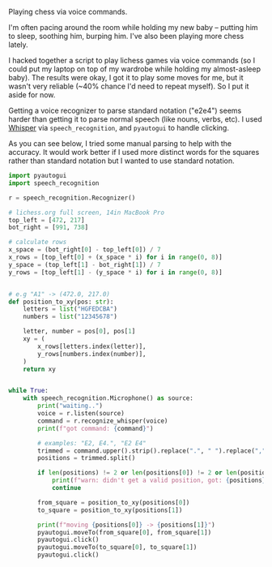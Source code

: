 Playing chess via voice commands.

I'm often pacing around the room while holding my new baby – putting him to sleep, soothing him, burping him. I've also been playing more chess lately.

I hacked together a script to play lichess games via voice commands (so I could put my laptop on top of my wardrobe while holding my almost-asleep baby). The results were okay, I got it to play some moves for me, but it wasn't very reliable (~40% chance I'd need to repeat myself). So I put it aside for now.

Getting a voice recognizer to parse standard notation ("e2e4") seems harder than getting it to parse normal speech (like nouns, verbs, etc). I used [Whisper](https://openai.com/blog/whisper/) via `speech_recognition`, and `pyautogui` to handle clicking.

As you can see below, I tried some manual parsing to help with the accuracy. It would work better if I used more distinct words for the squares rather than standard notation but I wanted to use standard notation.

```python
import pyautogui
import speech_recognition

r = speech_recognition.Recognizer()

# lichess.org full screen, 14in MacBook Pro
top_left = [472, 217]
bot_right = [991, 738]

# calculate rows
x_space = (bot_right[0] - top_left[0]) / 7
x_rows = [top_left[0] + (x_space * i) for i in range(0, 8)]
y_space = (top_left[1] - bot_right[1]) / 7
y_rows = [top_left[1] - (y_space * i) for i in range(0, 8)]


# e.g "A1" -> (472.0, 217.0)
def position_to_xy(pos: str):
    letters = list("HGFEDCBA")
    numbers = list("12345678")

    letter, number = pos[0], pos[1]
    xy = (
        x_rows[letters.index(letter)],
        y_rows[numbers.index(number)],
    )
    return xy


while True:
    with speech_recognition.Microphone() as source:
        print("waiting..")
        voice = r.listen(source)
        command = r.recognize_whisper(voice)
        print(f"got command: {command}")

        # examples: "E2, E4.", "E2 E4"
        trimmed = command.upper().strip().replace(".", " ").replace(",", " ")
        positions = trimmed.split()

        if len(positions) != 2 or len(positions[0]) != 2 or len(positions[1]) != 2:
            print(f"warn: didn't get a valid position, got: {positions}")
            continue

        from_square = position_to_xy(positions[0])
        to_square = position_to_xy(positions[1])

        print(f"moving {positions[0]} -> {positions[1]}")
        pyautogui.moveTo(from_square[0], from_square[1])
        pyautogui.click()
        pyautogui.moveTo(to_square[0], to_square[1])
        pyautogui.click()
```
